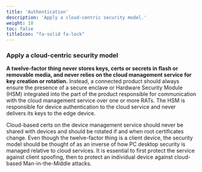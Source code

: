```yaml
---
title: 'Authentication'
description: 'Apply a cloud-centric security model.'
weight: 10
toc: false
titleIcon: "fa-solid fa-lock"
---
```


### Apply a cloud-centric security model

**A twelve-factor thing never stores keys, certs or secrets in flash or removable media, and never relies on the cloud management service for key creation or rotation.** Instead, a connected product should always ensure the presence of a secure enclave or Hardware Security Module (HSM) integrated into the part of the product responsible for communication with the cloud management service over one or more RATs. The HSM is responsible for device authentication to the cloud service and never delivers its keys to the edge device.

Cloud-based certs on the device management service should never be shared with devices and should be rotated if and when root certificates change. Even though the twelve-factor thing is a client device, the security model should be thought of as an inverse of how PC desktop security is managed relative to cloud services. It is essential to first protect the service against client spoofing, then to protect an individual device against cloud-based Man-in-the-Middle attacks.

